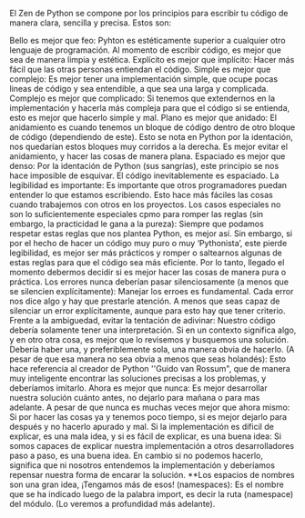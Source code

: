 El Zen de Python se compone por los principios para escribir tu código de manera clara, sencilla y precisa. Estos son:

Bello es mejor que feo:
Pyhton es estéticamente superior a cualquier otro lenguaje de programación. Al momento de escribir código, es mejor que sea de manera limpia y estética.
Explícito es mejor que implícito:
Hacer más fácil que las otras personas entiendan el código.
Simple es mejor que complejo:
Es mejor tener una implementación simple, que ocupe pocas lineas de código y sea entendible, a que sea una larga y complicada.
Complejo es mejor que complicado:
Si tenemos que extendernos en la implementación y hacerla más compleja para que el código si se entienda, esto es mejor que hacerlo simple y mal.
Plano es mejor que anidado:
El anidamiento es cuando tenemos un bloque de código dentro de otro bloque de código (dependiendo de este). Esto se nota en Python por la identación, nos quedarían estos bloques muy corridos a la derecha.
Es mejor evitar el anidamiento, y hacer las cosas de manera plana.
Espaciado es mejor que denso:
Por la identación de Python (sus sangrías), este principio se nos hace imposible de esquivar. El código inevitablemente es espaciado.
La legibilidad es importante:
Es importante que otros programadores puedan entender lo que estamos escribiendo. Esto hace más fáciles las cosas cuando trabajemos con otros en los proyectos.
Los casos especiales no son lo suficientemente especiales cpmo para romper las reglas (sin embargo, la practicidad le gana a la pureza):
Siempre que podamos respetar estas reglas que nos plantea Python, es mejor así. Sin embargo, si por el hecho de hacer un código muy puro o muy ‘Pythonista’, este pierde legibilidad, es mejor ser más prácticos y romper o saltearnos algunas de estas reglas para que el código sea más eficiente. Por lo tanto, llegado el momento debermos decidir si es mejor hacer las cosas de manera pura o práctica.
Los errores nunca deberían pasar silenciosamente (a menos que se silencien explícitamente):
Manejar los erroes es fundamental. Cada error nos dice algo y hay que prestarle atención. A menos que seas capaz de silenciar un error explícitamente, aunque para esto hay que tener criterio.
Frente a la ambiguedad, evitar la tentación de adivinar:
Nuestro código debería solamente tener una interpretación. Si en un contexto significa algo, y en otro otra cosa, es mejor que lo revisemos y busquemos una solución.
Debería haber una, y preferiblemente sola, una manera obvia de hacerlo. (A pesar de que esa manera no sea obvia a menos que seas holandés):
Esto hace referencia al creador de Python ''Guido van Rossum", que de manera muy inteligente encontrar las soluciones precisas a los problemas, y deberíamos imitarlo.
Ahora es mejor que nunca:
Es mejor desarrollar nuestra solución cuánto antes, no dejarlo para mañana o para mas adelante.
A pesar de que nunca es muchas veces mejor que ahora mismo:
Si por hacer las cosas ya y tenemos poco tiempo, si es mejor dejarlo para después y no hacerlo apurado y mal.
Si la implementación es díficil de explicar, es una mala idea, y si es fácil de explicar, es una buena idea:
Si somos capaces de explicar nuestra implementación a otros desarrolladores paso a paso, es una buena idea. En cambio si no podemos hacerlo, significa que ni nosotros entendemos la implementación y deberíamos repensar nuestra forma de encarar la solución.
**Los espacios de nombres son una gran idea, ¡Tengamos más de esos! (namespaces):
Es el nombre que se ha indicado luego de la palabra import, es decir la ruta (namespace) del módulo. (Lo veremos a profundidad más adelante).